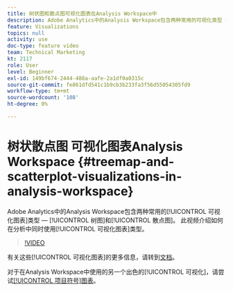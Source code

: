 ```yaml
---
title: 树状图和散点图可视化图表在Analysis Workspace中
description: Adobe Analytics中的Analysis Workspace包含两种常用的可视化类型 — 树图和散点图。 此视频介绍如何在分析中使用这两种可视化图表类型。
feature: Visualizations
topics: null
activity: use
doc-type: feature video
team: Technical Marketing
kt: 2117
role: User
level: Beginner
exl-id: 149bf674-2444-488a-aafe-2a1df0a0315c
source-git-commit: fe861dfd541c1b9cb3b233fa3f56d55054305fd9
workflow-type: tm+mt
source-wordcount: '108'
ht-degree: 0%

---
```


#  树状散点图   可视化图表Analysis Workspace {#treemap-and-scatterplot-visualizations-in-analysis-workspace}

Adobe Analytics中的Analysis Workspace包含两种常用的[!UICONTROL 可视化图表]类型 — [!UICONTROL 树图]和[!UICONTROL 散点图]。 此视频介绍如何在分析中同时使用[!UICONTROL 可视化图表]类型。

>[!VIDEO](https://video.tv.adobe.com/v/23988/?quality=12)

有关这些[!UICONTROL 可视化图表]的更多信息，请转到[文档](https://experienceleague.adobe.com/docs/analytics/analyze/analysis-workspace/visualizations/treemap.html?lang=en)。

对于在Analysis Workspace中使用的另一个出色的[!UICONTROL 可视化]，请尝试[[!UICONTROL 项目符号]图表](https://experienceleague.adobe.com/docs/analytics-learn/tutorials/analysis-workspace/visualizations/bullet-graph-visualization.html?lang=en)。
